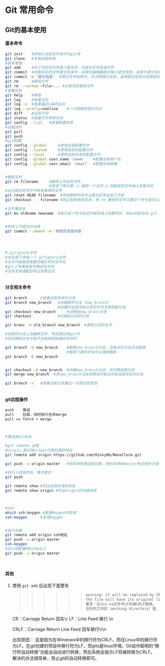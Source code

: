 # Git 常用命令


<!--more-->

## Git的基本使用



#### 基本命令

```bash
git init  	#初始化当前文件夹作为git库
git clone 	#复制远程的库
#版本管理
git add		#将工作区的文件放入暂存区，后面加文件名或文件
git commit	#将暂存区的文件提交到库中，会弹出编辑器提示输入提交信息，适用于提交信息比较多的情况
git commit -m '提交信息'  #提交文件到库中，并注明提价信息，适用提交信息比较简短的情况
git rm		#删除文件
git rm --cached <file>... #从暂存区删除文件
#查看信息
git help	#帮助
git	log		#查看日志
git log -n	#查看最近n条的日志
git log --pretty=oneline	#一行简略的显示日志
git	diff	#比较不同
git status	#查看文件修改状态
git config --list	#查看配置信息
#远程协作
git pull
git push
#git配置
git config --global		#使用全局配置文件
git config --system		#使用系统的配置文件
git config --local		#使用当前仓库的配置文件
git config --global user.name 'naem'  	#配置全局用户名
git config --global user.email 'email'  #配置全局邮箱


#删除文件
git rm filename		#删除工作区的文件，
					#完成了两件事，1.删除一个文件 2.将删除的文件纳入到暂存区
#从已提交的文件中恢复删除的文件
git reset HEAD filename	 #将待删除的文件从暂存区恢复到工作区
git checkout -- filename #把之前的修改丢弃，用 rm 删除的文件只要这个命令就可以恢复

#文件重命名
git mv oldname newname  #执行这个命令后文件就会放入到暂存区，和mv的区别与 git rm和rm的区别一样


#修改上次提交的消息
git commit --amend -m '修改的消息内容'




#.gitignore文件
#在目录下添加一个.gitignore文件
#文件内容就是需要忽略文件的文件名
#git上传是就会忽略这些文件
#文件支持通配符和正则表达式



```



#### 分支相关命令

```bash
git branch		#查看当前所有的分支
git branch new_branch	#创建新的分支（new_branch）
						#创建时会把当前分支的文件复制到新分支
git checkout new_branch		#切换到new_branc分支
git checkout -			#切换到之前的分支

git branc -m old_branch new_branch  #更改分支的名字

#在新的分支上创建新文件，然后提交到git中
#在切换到分支中是不会有刚刚创建的文件的

git branch -d new_branch	#删除new_branch分支，没有合并分支无法删除
							#使用下面的命令可以强制删除
git branch -D new_branch


git checkout -b new_branch	#创建new_branch分支，并切换到新分支
git merge new_branch  #将new_branch分支的修改内容合并到当前所在的分支

git branch -v	#查看当前分支最近一次提交的信息



```



#### git远程操作

```bash
push 	推送
pull	拉取，同时执行合并merge
pull == fetch + merge



#推送到GitHub

#git remote 远程
#origin,表示用origin代替后面的地址
git remote add origin https://github.com/Kinvy66/NanoClock.git

git push -u origin master 	#将本地的推送到远程，同时本地的master和远程的关联 

#执行上述操作后，再次提交
git push

git remote show	#列出远程仓库的别名
git remote show	origin #列出origin的详细信息



#ssh
which ssh-keygen #查看keygen的目录
ssh-keygen		#生成keygen


#执行步骤
git remote add origin ssh地址
git push -u origin master
ssh-keygen
#将公钥配置到GitHub上
git push -u origin master




```





#### 其他

1. 使用 `git add` 后出现下面警告

   > > > > > > ```bash
   > > > > > > warning: LF will be replaced by CRLF in text.txt.
   > > > > > > The file will have its original line endings in your working directory
   > > > > > > 警告：在xxx.xx文件中LF将被CRLF替换。
   > > > > > > 在你的工作区（working directory）里，这个文件将会保持它原本的换行符。（line ending:行尾，换行）
   > > > > > > 
   > > > > > > ```

   CR：Carriage Return 回车\r
   LF：Line Feed  换行 \n

   CRLF：Carriage Return Line Feed 回车换行\r\n

   出现原因：
   这是因为在Windows中的换行符为CRLF，而在Linux中的换行符为LF。在git创建的项目中换行符为LF，而gits是linux环境，Git自作聪明的“换行符自动转换”功能会自动进行转换，然后系统会提示LF将被转换为CRLF。
   解决的办法很简单，禁止git的自动转换即可。






